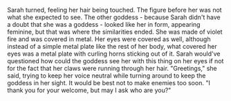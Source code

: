 Sarah turned, feeling her hair being touched. The figure before her was not what she expected to see. 
The other goddess - because Sarah didn't have a doubt that she was a goddess - looked like her in form, appearing feminine, but that was where the similarities ended. 
She was made of violet fire and was covered in metal. Her eyes were covered as well, although instead of a simple metal plate like the rest of her body, what covered her eyes was a metal plate with curling horns sticking out of it.
Sarah would've questioned how could the goddess see her with this thing on her eyes if not for the fact that her claws were running through her hair.
"Greetings," she said, trying to keep her voice neutral while turning around to keep the goddess in her sight. It would be best not to make enemies too soon. "I thank you for your welcome, but may I ask who are you?"